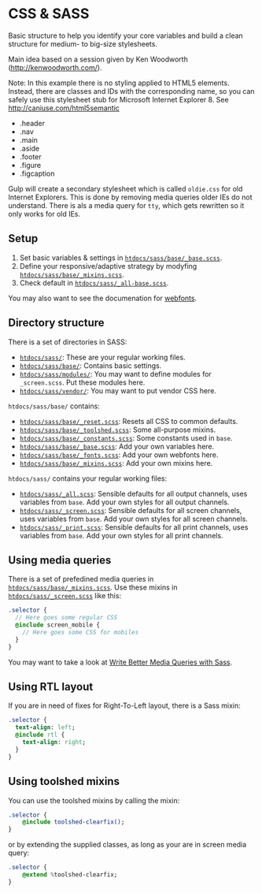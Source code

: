 CSS & SASS
==========

Basic structure to help you identify your core variables and build a clean structure for medium- to big-size stylesheets.

Main idea based on a session given by Ken Woodworth (http://kenwoodworth.com/).

Note: In this example there is no styling applied to HTML5 elements. Instead, there are classes and IDs with the corresponding name, so you can safely use this stylesheet stub for Microsoft Internet Explorer 8. See http://caniuse.com/html5semantic

* .header
* .nav
* .main
* .aside
* .footer
* .figure
* .figcaption

Gulp will create a secondary stylesheet which is called `oldie.css` for old Internet Explorers. This is done by removing media queries older IEs do not understand. There is als a media query for `tty`, which gets rewritten so it only works for old IEs.

Setup
-----

1. Set basic variables & settings in [`htdocs/sass/base/_base.scss`](../../htdocs/sass/base/_base.scss).
2. Define your responsive/adaptive strategy by modyfing [`htdocs/sass/base/_mixins.scss`](../../htdocs/sass/base/_mixins.scss).
3. Check default in [`htdocs/sass/_all-base.scss`](../../htdocs/sass/_all-base.scss).

You may also want to see the documenation for [webfonts](webfonts.md).

Directory structure
-------------------

There is a set of directories in SASS:

* [`htdocs/sass/`](../../htdocs/sass/): These are your regular working files.
* [`htdocs/sass/base/`](../../htdocs/sass/base/): Contains basic settings.
* [`htdocs/sass/modules/`](../../htdocs/sass/modules/): You may want to define modules for `_screen.scss`. Put these modules here.
* [`htdocs/sass/vendor/`](../../htdocs/sass/vendor/): You may want to put vendor CSS here.

`htdocs/sass/base/` contains:

* [`htdocs/sass/base/_reset.scss`](../../htdocs/sass/base/_reset.scss): Resets all CSS to common defaults.
* [`htdocs/sass/base/_toolshed.scss`](../../htdocs/sass/base/_toolshed.scss): Some all-purpose mixins.
* [`htdocs/sass/base/_constants.scss`](../../htdocs/sass/base/_constants.scss): Some constants used in `base`.
* [`htdocs/sass/base/_base.scss`](../../htdocs/sass/base/_base.scss): Add your own variables here.
* [`htdocs/sass/base/_fonts.scss`](../../htdocs/sass/base/_fonts.scss): Add your own webfonts here.
* [`htdocs/sass/base/_mixins.scss`](../../htdocs/sass/base/_mixins.scss): Add your own mixins here.

`htdocs/sass/` contains your regular working files:

* [`htdocs/sass/_all.scss`](../../htdocs/sass/_all.scss): Sensible defaults for all output channels, uses variables from `base`. Add your own styles for all output channels.
* [`htdocs/sass/_screen.scss`](../../htdocs/sass/_screen.scss): Sensible defaults for all screen channels, uses variables from `base`. Add your own styles for all screen channels.
* [`htdocs/sass/_print.scss`](../../htdocs/sass/_print.scss): Sensible defaults for all print channels, uses variables from `base`. Add your own styles for all print channels.

Using media queries
-------------------

There is a set of prefedined media queries in [`htdocs/sass/base/_mixins.scss`](../../htdocs/sass/base/_mixins.scss). Use these mixins in [`htdocs/sass/_screen.scss`](../../htdocs/sass/_screen.scss) like this:

```sass
.selector {
  // Here goes some regular CSS
  @include screen_mobile {
    // Here goes some CSS for mobiles
  }
}
```

You may want to take a look at [Write Better Media Queries with Sass](http://davidwalsh.name/write-media-queries-sass).

Using RTL layout
----------------

If you are in need of fixes for Right-To-Left layout, there is a Sass mixin:

```sass
.selector {
  text-align: left;
  @include rtl {
    text-align: right;
  }
}
```

Using toolshed mixins
---------------------

You can use the toolshed mixins by calling the mixin:

```sass
.selector {
	@include toolshed-clearfix();
}
```

or by extending the supplied classes, as long as your are in screen media query:

```sass
.selector {
	@extend %toolshed-clearfix;
}
```
